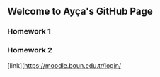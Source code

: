 ## Welcome to Ayça's GitHub Page 


### Homework 1
### Homework 2

[link](https://moodle.boun.edu.tr/login/
